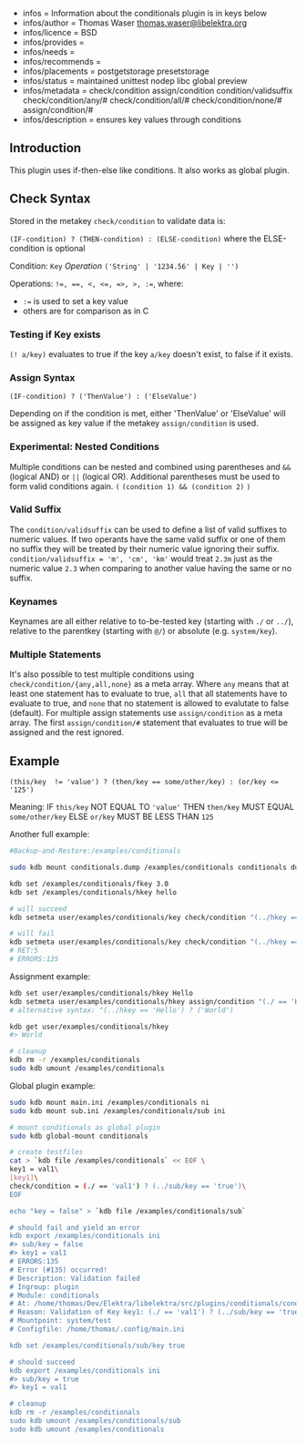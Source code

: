 - infos = Information about the conditionals plugin is in keys below
- infos/author = Thomas Waser <thomas.waser@libelektra.org>
- infos/licence = BSD
- infos/provides =
- infos/needs =
- infos/recommends =
- infos/placements = postgetstorage presetstorage
- infos/status = maintained unittest nodep libc global preview
- infos/metadata = check/condition assign/condition condition/validsuffix check/condition/any/# check/condition/all/# check/condition/none/# assign/condition/#
- infos/description = ensures key values through conditions

## Introduction

This plugin uses if-then-else like conditions. It also works as global plugin.

## Check Syntax

Stored in the metakey `check/condition` to validate data is:

`(IF-condition) ? (THEN-condition) : (ELSE-condition)` where the ELSE-condition is optional

Condition:  `Key` *Operation* `('String' | '1234.56' | Key | '')`

Operations: `!=, ==, <, <=, =>, >, :=`, where:

- `:=` is used to set a key value
- others are for comparison as in C

### Testing if Key exists

`(! a/key)` evaluates to true if the key `a/key` doesn't exist, to false if it exists.

### Assign Syntax

    (IF-condition) ? ('ThenValue') : ('ElseValue')

Depending on if the condition is met, either 'ThenValue' or 'ElseValue' will be assigned as key value if the metakey `assign/condition` is used.

### Experimental: Nested Conditions

Multiple conditions can be nested and combined using parentheses and `&&` (logical AND) or `||` (logical OR). Additional parentheses must be used to form valid conditions again. `(` `(condition 1) && (condition 2)` `)`

### Valid Suffix

The `condition/validsuffix` can be used to define a list of valid suffixes to numeric values. If two operants have the same valid suffix or one of them no suffix they will be treated by their numeric value ignoring their suffix.
`condition/validsuffix = 'm', 'cm', 'km'` would treat `2.3m` just as the numeric value `2.3` when comparing to another value having the same or no suffix.

### Keynames

Keynames are all either relative to to-be-tested key (starting with `./` or `../`), relative to the parentkey (starting with `@/`) or absolute (e.g. `system/key`).

### Multiple Statements

It's also possible to test multiple conditions using `check/condition/{any,all,none}` as a meta array. Where `any` means that at least one statement has to evaluate to true, `all` that all statements have to evaluate to true, and `none` that no statement is allowed to evalutate to false (default).
For multiple assign statements use `assign/condition` as a meta array. The first `assign/condition/#` statement that evaluates to true will be assigned and the rest ignored.  


## Example

    (this/key  != 'value') ? (then/key == some/other/key) : (or/key <= '125')

Meaning: IF `this/key` NOT EQUAL TO `'value'` THEN `then/key` MUST EQUAL `some/other/key` ELSE `or/key` MUST BE LESS THAN `125`


Another full example:

```sh
#Backup-and-Restore:/examples/conditionals

sudo kdb mount conditionals.dump /examples/conditionals conditionals dump

kdb set /examples/conditionals/fkey 3.0
kdb set /examples/conditionals/hkey hello

# will succeed
kdb setmeta user/examples/conditionals/key check/condition "(../hkey == 'hello') ? (../fkey == '3.0')"

# will fail 
kdb setmeta user/examples/conditionals/key check/condition "(../hkey == 'hello') ? (../fkey == '5.0')"
# RET:5
# ERRORS:135
```

Assignment example:

```sh
kdb set user/examples/conditionals/hkey Hello
kdb setmeta user/examples/conditionals/hkey assign/condition "(./ == 'Hello') ? ('World')"
# alternative syntax: "(../hkey == 'Hello') ? ('World')

kdb get user/examples/conditionals/hkey
#> World

# cleanup
kdb rm -r /examples/conditionals
sudo kdb umount /examples/conditionals
```

Global plugin example:

```sh
sudo kdb mount main.ini /examples/conditionals ni
sudo kdb mount sub.ini /examples/conditionals/sub ini

# mount conditionals as global plugin
sudo kdb global-mount conditionals

# create testfiles
cat > `kdb file /examples/conditionals` << EOF \
key1 = val1\
[key1]\
check/condition = (./ == 'val1') ? (../sub/key == 'true')\
EOF

echo "key = false" > `kdb file /examples/conditionals/sub`

# should fail and yield an error
kdb export /examples/conditionals ini
#> sub/key = false
#> key1 = val1
# ERRORS:135
# Error (#135) occurred!
# Description: Validation failed
# Ingroup: plugin
# Module: conditionals
# At: /home/thomas/Dev/Elektra/libelektra/src/plugins/conditionals/conditionals.c:696
# Reason: Validation of Key key1: (./ == 'val1') ? (../sub/key == 'true') failed. ((../sub/key == 'true') failed)
# Mountpoint: system/test
# Configfile: /home/thomas/.config/main.ini

kdb set /examples/conditionals/sub/key true

# should succeed
kdb export /examples/conditionals ini
#> sub/key = true
#> key1 = val1

# cleanup
kdb rm -r /examples/conditionals
sudo kdb umount /examples/conditionals/sub
sudo kdb umount /examples/conditionals
```

